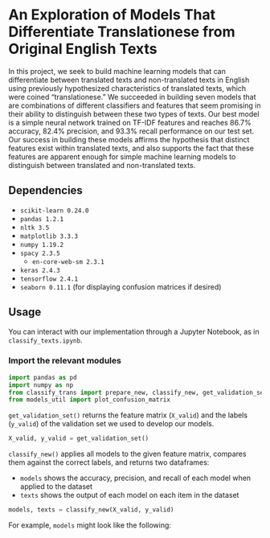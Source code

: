 # An Exploration of Models That Differentiate Translationese from Original English Texts

In this project, we seek to build machine learning models that can differentiate between translated texts and non-translated texts in English using previously hypothesized characteristics of translated texts, which were coined “translationese.” We succeeded in building seven models that are combinations of different classifiers and features that seem promising in their ability to distinguish between these two types of texts. Our best model is a simple neural network trained on TF-IDF features and reaches 86.7% accuracy, 82.4% precision, and 93.3% recall performance on our test set. Our success in building these models affirms the hypothesis that distinct features exist within translated texts, and also supports the fact that these features are apparent enough for simple machine learning models to distinguish between translated and non-translated texts.

## Dependencies

* ```scikit-learn 0.24.0```
* ```pandas 1.2.1```
* ```nltk 3.5```
* ```matplotlib 3.3.3```
* ```numpy 1.19.2```
* ```spacy 2.3.5```
    * ```en-core-web-sm 2.3.1```
* ```keras 2.4.3```
* ```tensorflow 2.4.1```
* ```seaborn 0.11.1``` (for displaying confusion matrices if desired)

## Usage

You can interact with our implementation through a Jupyter Notebook, as in ```classify_texts.ipynb```.

### Import the relevant modules
```python
import pandas as pd
import numpy as np
from classify_trans import prepare_new, classify_new, get_validation_set
from models_util import plot_confusion_matrix
```

```get_validation_set()``` returns the feature matrix (```X_valid```) and the labels (```y_valid```) of the validation set we used to develop our models.

```python
X_valid, y_valid = get_validation_set()
```

```classify_new()``` applies all models to the given feature matrix, compares them against the correct labels, and returns two dataframes:
* ```models``` shows the accuracy, precision, and recall of each model when applied to the dataset
* ```texts``` shows the output of each model on each item in the dataset

```python
models, texts = classify_new(X_valid, y_valid)
```

For example, ```models``` might look like the following:

<div>
<!-- <style scoped>
    .dataframe tbody tr th:only-of-type {
        vertical-align: middle;
    }

    .dataframe tbody tr th {
        vertical-align: top;
    }

    .dataframe thead th {
        text-align: right;
    }
</style> -->
<table border="1" class="dataframe">
  <thead>
    <tr style="text-align: right;">
      <th></th>
      <th>model</th>
      <th>accuracy</th>
      <th>precision</th>
      <th>recall</th>
    </tr>
  </thead>
  <tbody>
    <tr>
      <th>0</th>
      <td>NB, custom + BOW</td>
      <td>0.869565</td>
      <td>0.806452</td>
      <td>1.00</td>
    </tr>
    <tr>
      <th>1</th>
      <td>NB, TF-IDF</td>
      <td>0.782609</td>
      <td>0.714286</td>
      <td>1.00</td>
    </tr>
    <tr>
      <th>2</th>
      <td>LR, custom + BOW</td>
      <td>0.804348</td>
      <td>0.833333</td>
      <td>0.80</td>
    </tr>
    <tr>
      <th>3</th>
      <td>SVM, custom + BOW</td>
      <td>0.804348</td>
      <td>0.807692</td>
      <td>0.84</td>
    </tr>
    <tr>
      <th>4</th>
      <td>Neural Net, TF-IDF</td>
      <td>0.913043</td>
      <td>0.888889</td>
      <td>0.96</td>
    </tr>
    <tr>
      <th>5</th>
      <td>spaCy, BOW (LR)</td>
      <td>0.652174</td>
      <td>0.645161</td>
      <td>0.80</td>
    </tr>
    <tr>
      <th>6</th>
      <td>spaCy, TF-IDF (LR)</td>
      <td>0.782609</td>
      <td>0.727273</td>
      <td>0.96</td>
    </tr>
  </tbody>
</table>
</div>

### Classify new texts

Please save all text files in a single directory. Note that texts must be named ```1```, ```2```, ..., ```99```, ```100```, ```101```, ... That is, the file names of the texts must be numbered from 1 up to however many texts there are. The numbering must be consecutive (e.g., no jumping from file ```5``` to ```7```).

```prepare_new()``` takes in the path to the directory in which we store our texts, an integer indicating the number of files in the folder, and a list of correct labels (```1``` if a translation, ```0``` otherwise) in corresponding order. By default, ```prepare_new()``` **skips the first two lines of each file**, because we formatted our texts such that each file starts with a line containing the source language (if a translation) and the URL of the article, followed by a blank line, followed by the actual text. Set the optional parameter ```start=True``` to not skip the first two lines.

```python
test_y = [0]
df, test_v = prepare_new("test", 1, test_y)  # prepare_new("test", 1, test_y, start=True)
```

```df``` is a dataframe that contains the following information for each text:
* text content (```df['text']```)
* average sentence length (in words) (```df['avg_sent']```)
* average word length (in characters) (```df['avg_word']```)
* percentage of stopwords in text (```df['stopwords']```)
* correct label (```0``` or ```1```) (```df['label']```)

```test_v``` is a feature matrix in a format compatible for our models.

Classify the texts with ```classify_new()```.

```python
test_models, test_texts = classify_new(test_v, test_y)
```

Below is ```test_texts``` on a dataset containing a single article, with file name ```1```, in the directory ```test```.

<div>
<style scoped>
    .dataframe tbody tr th:only-of-type {
        vertical-align: middle;
    }

    .dataframe tbody tr th {
        vertical-align: top;
    }

    .dataframe thead th {
        text-align: right;
    }
</style>
<table border="1" class="dataframe">
  <thead>
    <tr style="text-align: right;">
      <th></th>
      <th>actual_label</th>
      <th>NB, custom + BOW</th>
      <th>NB, TF-IDF</th>
      <th>LR, custom + BOW</th>
      <th>SVM, custom + BOW</th>
      <th>Neural Net, TF-IDF</th>
      <th>spaCy, BOW (LR)</th>
      <th>spaCy, TF-IDF (LR)</th>
      <th>file</th>
      <th>text</th>
    </tr>
  </thead>
  <tbody>
    <tr>
      <th>0</th>
      <td>english</td>
      <td>0</td>
      <td>0</td>
      <td>0</td>
      <td>0</td>
      <td>False</td>
      <td>0</td>
      <td>0</td>
      <td>test_01</td>
      <td>This article fell in our laps completely by su...</td>
    </tr>
  </tbody>
</table>
</div>


\
\
Pearl Hwang, Cynthia Lin  
Yale University  
LING 227: Language & Computation  
May 2021
